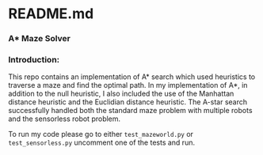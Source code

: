 # README.md 
### A* Maze Solver

### Introduction:

This repo contains an implementation of A* search which used heuristics to traverse a maze and find the optimal path. In my implementation of A*, in addition to the  null heuristic, I also included the use of the Manhattan distance heuristic and the Euclidian distance heuristic. The A-star search successfully handled both the standard maze problem with multiple robots and the sensorless robot problem. 

To run my code please go to either `test_mazeworld.py` or `test_sensorless.py` uncomment one of the tests and run. 
